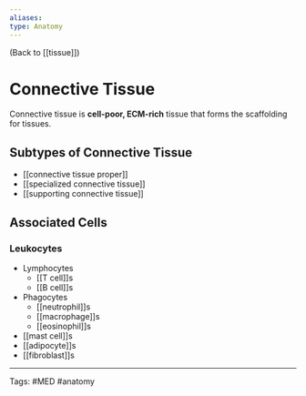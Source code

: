 ```yaml
---
aliases: 
type: Anatomy
---
```


(Back to [[tissue]])

# Connective Tissue

Connective tissue is **cell-poor, ECM-rich** tissue that forms the scaffolding for tissues.

## Subtypes of Connective Tissue
- [[connective tissue proper]]
- [[specialized connective tissue]]
- [[supporting connective tissue]]
## Associated Cells
### Leukocytes
- Lymphocytes
	- [[T cell]]s
	- [[B cell]]s
- Phagocytes
	- [[neutrophil]]s
	- [[macrophage]]s
	- [[eosinophil]]s
- [[mast cell]]s
- [[adipocyte]]s
- [[fibroblast]]s

---
Tags: #MED #anatomy 